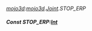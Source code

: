 _[mojo3d](../../modules/mojo3d/mojo3d-module.md):[mojo3d](../../modules/mojo3d/mojo3d-module.md).[Joint](../../modules/mojo3d/mojo3d-joint.md).STOP\_ERP_
##### Const STOP\_ERP:[Int](../../modules/wonkey/wonkey-types-int.md)
